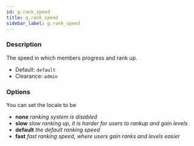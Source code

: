 ```yaml
---
id: g.rank_speed
title: g.rank_speed
sidebar_label: g.rank_speed
---
```


### Description

The speed in which members progress and rank up.

* Default: `default`
* Clearance: `admin`

### Options

You can set the locale to be

* __none__ _ranking system is disabled_
* __slow__ _slow ranking up, it is harder for users to rankup and gain levels_
* __default__ _the default ranking speed_
* __fast__ _fast ranking speed, where users gain ranks and levels easier_